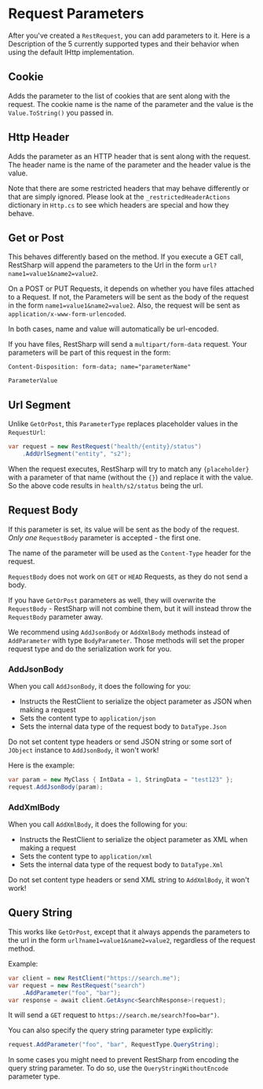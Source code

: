 # Request Parameters

After you've created a `RestRequest`, you can add parameters to it.
Here is a Description of the 5 currently supported types and their behavior when using the default IHttp implementation.

## Cookie

Adds the parameter to the list of cookies that are sent along with the request. The cookie name is the name of the parameter and the value is the `Value.ToString()` you passed in.

## Http Header

Adds the parameter as an HTTP header that is sent along with the request. The header name is the name of the parameter and the header value is the value.

Note that there are some restricted headers that may behave differently or that are simply ignored. Please look at the `_restrictedHeaderActions` dictionary in `Http.cs` to see which headers are special and how they behave.

## Get or Post

This behaves differently based on the method. If you execute a GET call, RestSharp will append the parameters to the Url in the form `url?name1=value1&name2=value2`.

On a POST or PUT Requests, it depends on whether you have files attached to a Request.
If not, the Parameters will be sent as the body of the request in the form `name1=value1&name2=value2`. Also, the request will be sent as `application/x-www-form-urlencoded`.

In both cases, name and value will automatically be url-encoded.

If you have files, RestSharp will send a `multipart/form-data` request. Your parameters will be part of this request in the form:

```
Content-Disposition: form-data; name="parameterName"

ParameterValue
```

## Url Segment

Unlike `GetOrPost`, this `ParameterType` replaces placeholder values in the `RequestUrl`:

```csharp
var request = new RestRequest("health/{entity}/status")
    .AddUrlSegment("entity", "s2");
```

When the request executes, RestSharp will try to match any `{placeholder}` with a parameter of that name (without the `{}`) and replace it with the value. So the above code results in `health/s2/status` being the url.

## Request Body

If this parameter is set, its value will be sent as the body of the request. *Only one* `RequestBody` parameter is accepted - the first one.

The name of the parameter will be used as the `Content-Type` header for the request.

`RequestBody` does not work on `GET` or `HEAD` Requests, as they do not send a body.

If you have `GetOrPost` parameters as well, they will overwrite the `RequestBody` - RestSharp will not combine them, but it will instead throw the `RequestBody` parameter away.

We recommend using `AddJsonBody` or `AddXmlBody` methods instead of `AddParameter` with type `BodyParameter`. Those methods will set the proper request type and do the serialization work for you.

### AddJsonBody

When you call `AddJsonBody`, it does the following for you:

 - Instructs the RestClient to serialize the object parameter as JSON when making a request
 - Sets the content type to `application/json`
 - Sets the internal data type of the request body to `DataType.Json`

Do not set content type headers or send JSON string or some sort of `JObject` instance to `AddJsonBody`, it won't work!

Here is the example:

```csharp
var param = new MyClass { IntData = 1, StringData = "test123" };
request.AddJsonBody(param);
```

### AddXmlBody

When you call `AddXmlBody`, it does the following for you:

 - Instructs the RestClient to serialize the object parameter as XML when making a request
 - Sets the content type to `application/xml`
 - Sets the internal data type of the request body to `DataType.Xml`

Do not set content type headers or send XML string to `AddXmlBody`, it won't work!

## Query String

This works like `GetOrPost`, except that it always appends the parameters to the url in the form `url?name1=value1&name2=value2`, regardless of the request method. 

Example:

```csharp
var client = new RestClient("https://search.me");
var request = new RestRequest("search")
    .AddParameter("foo", "bar");
var response = await client.GetAsync<SearchResponse>(request);
```

It will send a `GET` request to `https://search.me/search?foo=bar")`.

You can also specify the query string parameter type explicitly:

```csharp
request.AddParameter("foo", "bar", RequestType.QueryString);
```

In some cases you might need to prevent RestSharp from encoding the query string parameter. To do so, use the `QueryStringWithoutEncode` parameter type.
